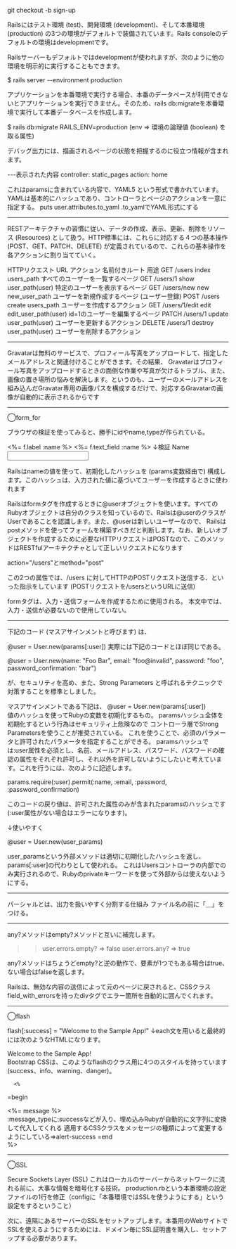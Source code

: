 git checkout -b sign-up

Railsにはテスト環境 (test)、開発環境 (development)、そして本番環境 (production) の3つの環境がデフォルトで装備されています。Rails consoleのデフォルトの環境はdevelopmentです。

Railsサーバーもデフォルトではdevelopmentが使われますが、次のように他の環境を明示的に実行することもできます。

  $ rails server --environment production

  アプリケーションを本番環境で実行する場合、本番のデータベースが利用できないとアプリケーションを実行できません。そのため、rails db:migrateを本番環境で実行して本番データベースを作成します。

  $ rails db:migrate RAILS_ENV=production
(env => 環境の論理値 (boolean) を取る属性)

デバッグ出力には、描画されるページの状態を把握するのに役立つ情報が含まれます。

---表示された内容
controller: static_pages
action: home

これはparamsに含まれている内容で、YAML5 という形式で書かれています。YAMLは基本的にハッシュであり、コントローラとページのアクションを一意に指定する。
puts user.attributes.to_yaml
.to_yamlでYAML形式にする

--------------------------------------------------------

RESTアーキテクチャの習慣に従い、データの作成、表示、更新、削除をリソース (Resources) として扱う。HTTP標準には、これらに対応する４つの基本操作 (POST、GET、PATCH、DELETE) が定義されているので、これらの基本操作を各アクションに割り当てていく。

HTTPリクエスト	URL	アクション	名前付きルート	用途
GET	/users	index	users_path	すべてのユーザーを一覧するページ
GET	/users/1	show	user_path(user)	特定のユーザーを表示するページ
GET	/users/new	new	new_user_path	ユーザーを新規作成するページ (ユーザー登録)
POST	/users	create	users_path	ユーザーを作成するアクション
GET	/users/1/edit	edit	edit_user_path(user)	id=1のユーザーを編集するページ
PATCH	/users/1	update	user_path(user)	ユーザーを更新するアクション
DELETE	/users/1	destroy	user_path(user)	ユーザーを削除するアクション

----------------------------------------------

Gravatarは無料のサービスで、プロフィール写真をアップロードして、指定したメールアドレスと関連付けることができます。その結果、 Gravatarはプロフィール写真をアップロードするときの面倒な作業や写真が欠けるトラブル、また、画像の置き場所の悩みを解決します。というのも、ユーザーのメールアドレスを組み込んだGravatar専用の画像パスを構成するだけで、対応するGravatarの画像が自動的に表示されるからです

-------------------------------------------------

◯form_for

ブラウザの検証を使ってみると、勝手にidやname,typeが作られている。

<%= f.label :name %>
<%= f.text_field :name %>
↓検証
<label for="user_name">Name</label>
<input id="user_name" name="user[name]" type="text" />

Railsはnameの値を使って、初期化したハッシュを (params変数経由で) 構成します。このハッシュは、入力された値に基づいてユーザーを作成するときに使われます

<form class="new_user" id="new_user" action="/users" accept-charset="UTF-8" method="post">

Railsはformタグを作成するときに@userオブジェクトを使います。すべてのRubyオブジェクトは自分のクラスを知っているので、Railsは@userのクラスがUserであることを認識します。また、@userは新しいユーザーなので、 Railsはpostメソッドを使ってフォームを構築すべきだと判断します。なお、新しいオブジェクトを作成するために必要なHTTPリクエストはPOSTなので、このメソッドはRESTfulアーキテクチャとして正しいリクエストになります

action="/users"とmethod="post"

この2つの属性では、/users に対してHTTPのPOSTリクエスト送信する、といった指示をしています (POSTリクエストを/usersというURLに送信)

formタグは、入力・送信フォームを作成するために使用される。 本文中では、入力・送信が必要ないので使用していない。

--------------------------------------------------

下記のコード (マスアサインメントと呼びます) は、

@user = User.new(params[:user])
実際には下記のコードとほぼ同じである。

@user = User.new(name: "Foo Bar", email: "foo@invalid",
                 password: "foo", password_confirmation: "bar")

が、セキュリティを高め、また、Strong Parameters と呼ばれるテクニックで対策することを標準としました。

マスアサインメントである下記は、
@user = User.new(params[:user])  
値のハッシュを使ってRubyの変数を初期化するもの。
paramsハッシュ全体を初期化するという行為はセキュリティ上危険なので
コントローラ層でStrong Parametersを使うことが推奨されている。
これを使うことで、必須のパラメータと許可されたパラメータを指定することができる。
paramsハッシュでは:user属性を必須とし、名前、メールアドレス、パスワード、パスワードの確認の属性をそれぞれ許可し、それ以外を許可しないようにしたいと考えています。これを行うには、次のように記述します。

params.require(:user).permit(:name, :email, :password, :password_confirmation)

このコードの戻り値は、許可された属性のみが含まれたparamsのハッシュです (:user属性がない場合はエラーになります)。

↓使いやすく

@user = User.new(user_params)

user_paramsという外部メソッドは適切に初期化したハッシュを返し、
params[:user]の代わりとして使われる。
これはUsersコントローラの内部でのみ実行されるので、Rubyのprivateキーワードを使って外部からは使えないようにする。

--------------------------------------------
パーシャルとは、出力を扱いやすく分割する仕組み
ファイル名の前に「＿」をつける。

--------------------------------------------

any?メソッドはempty?メソッドと互いに補完します。

>> user.errors.empty?
=> false
>> user.errors.any?
=> true

any?メソッドはちょうどempty?と逆の動作で、要素が1つでもある場合はtrue、ない場合はfalseを返します。

Railsは、無効な内容の送信によって元のページに戻されると、CSSクラスfield_with_errorsを持ったdivタグでエラー箇所を自動的に囲んでくれます。

-------------------------------------------------------------

◯flash

flash[:success] = "Welcome to the Sample App!"
↓each文を用いると最終的には次のようなHTMLになります。
<div class="alert alert-success">Welcome to the Sample App!</div>
Bootstrap CSSは、このようなflashのクラス用に4つのスタイルを持っています (success、info、warning、danger)。

      <%
=begin      
        <div class="alert alert-<%= message_type%>"><%= message %></div>
        :message_typeに:successなどが入り、埋め込みRubyが自動的に文字列に変換して代入してくれる
        適用するCSSクラスをメッセージの種類によって変更するようにしている=>alert-success
=end      
      %>

--------------------------------------------------------------

◯SSL

Secure Sockets Layer (SSL)
これはローカルのサーバーからネットワークに流れる前に、大事な情報を暗号化する技術。
production.rbという本番環境の設定ファイルの1行を修正（configに「本番環境ではSSLを使うようにする」という設定をするということ）

次に、遠隔にあるサーバーのSSLをセットアップします。本番用のWebサイトでSSLを使えるようにするためには、ドメイン毎にSSL証明書を購入し、セットアップする必要があります。